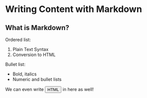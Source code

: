Writing Content with Markdown
===

What is Markdown?
---

Ordered list:

1. Plain Text Syntax
2. Conversion to HTML

Bullet list:

- Bold, italics
- Numeric and bullet lists


We can even write <button>HTML</button> in here as well!